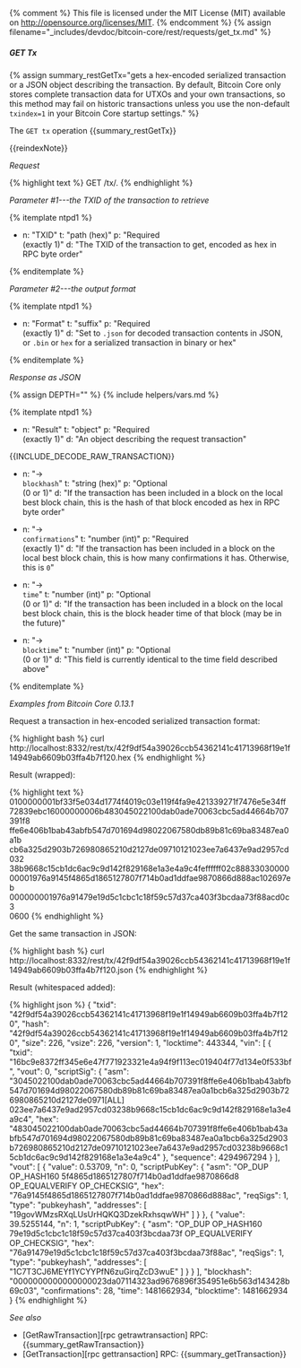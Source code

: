 {% comment %}
This file is licensed under the MIT License (MIT) available on
http://opensource.org/licenses/MIT.
{% endcomment %}
{% assign filename="_includes/devdoc/bitcoin-core/rest/requests/get_tx.md" %}

##### GET Tx

{% assign summary_restGetTx="gets a hex-encoded serialized transaction or a JSON object describing the transaction. By default, Bitcoin Core only stores complete transaction data for UTXOs and your own transactions, so this method may fail on historic transactions unless you use the non-default `txindex=1` in your Bitcoin Core startup settings." %}

The `GET tx` operation {{summary_restGetTx}}

{{reindexNote}}

*Request*

{% highlight text %}
GET /tx/<txid>.<format>
{% endhighlight %}

*Parameter #1---the TXID of the transaction to retrieve*

{% itemplate ntpd1 %}
- n: "TXID"
  t: "path (hex)"
  p: "Required<br>(exactly 1)"
  d: "The TXID of the transaction to get, encoded as hex in RPC byte order"

{% enditemplate %}

*Parameter #2---the output format*

{% itemplate ntpd1 %}
- n: "Format"
  t: "suffix"
  p: "Required<br>(exactly 1)"
  d: "Set to `.json` for decoded transaction contents in JSON, or `.bin` or `hex` for a serialized transaction in binary or hex"

{% enditemplate %}

*Response as JSON*

{% assign DEPTH="" %}
{% include helpers/vars.md %}

{% itemplate ntpd1 %}
- n: "Result"
  t: "object"
  p: "Required<br>(exactly 1)"
  d: "An object describing the request transaction"

{{INCLUDE_DECODE_RAW_TRANSACTION}}
- n: "→<br>`blockhash`"
  t: "string (hex)"
  p: "Optional<br>(0 or 1)"
  d: "If the transaction has been included in a block on the local best block chain, this is the hash of that block encoded as hex in RPC byte order"

- n: "→<br>`confirmations`"
  t: "number (int)"
  p: "Required<br>(exactly 1)"
  d: "If the transaction has been included in a block on the local best block chain, this is how many confirmations it has.  Otherwise, this is `0`"

- n: "→<br>`time`"
  t: "number (int)"
  p: "Optional<br>(0 or 1)"
  d: "If the transaction has been included in a block on the local best block chain, this is the block header time of that block (may be in the future)"

- n: "→<br>`blocktime`"
  t: "number (int)"
  p: "Optional<br>(0 or 1)"
  d: "This field is currently identical to the time field described above"

{% enditemplate %}

*Examples from Bitcoin Core 0.13.1*

Request a transaction in hex-encoded serialized transaction format:

{% highlight bash %}
curl http://localhost:8332/rest/tx/42f9df54a39026ccb54362141c41713968f19e1f14949ab6609b03ffa4b7f120.hex
{% endhighlight %}

Result (wrapped):

{% highlight text %}
0100000001bf33f5e034d1774f4019c03e119f4fa9e421339271f7476e5e34ff\
72839ebc16000000006b483045022100dab0ade70063cbc5ad44664b707391f8\
ffe6e406b1bab43abfb547d701694d98022067580db89b81c69ba83487ea0a1b\
cb6a325d2903b726980865210d2127de09710121023ee7a6437e9ad2957cd032\
38b9668c15cb1dc6ac9c9d142f829168e1a3e4a9c4feffffff02c88833030000\
00001976a9145f4865d1865127807f714b0ad1ddfae9870866d888ac102697eb\
000000001976a91479e19d5c1cbc1c18f59c57d37ca403f3bcdaa73f88acd0c3\
0600
{% endhighlight %}

Get the same transaction in JSON:

{% highlight bash %}
curl http://localhost:8332/rest/tx/42f9df54a39026ccb54362141c41713968f19e1f14949ab6609b03ffa4b7f120.json
{% endhighlight %}

Result (whitespaced added):

{% highlight json %}
{
  "txid": "42f9df54a39026ccb54362141c41713968f19e1f14949ab6609b03ffa4b7f120",
  "hash": "42f9df54a39026ccb54362141c41713968f19e1f14949ab6609b03ffa4b7f120",
  "size": 226,
  "vsize": 226,
  "version": 1,
  "locktime": 443344,
  "vin": [
    {
      "txid": "16bc9e8372ff345e6e47f771923321e4a94f9f113ec019404f77d134e0f533bf",
      "vout": 0,
      "scriptSig": {
        "asm": "3045022100dab0ade70063cbc5ad44664b707391f8ffe6e406b1bab43abfb547d701694d98022067580db89b81c69ba83487ea0a1bcb6a325d2903b726980865210d2127de0971[ALL] 023ee7a6437e9ad2957cd03238b9668c15cb1dc6ac9c9d142f829168e1a3e4a9c4",
        "hex": "483045022100dab0ade70063cbc5ad44664b707391f8ffe6e406b1bab43abfb547d701694d98022067580db89b81c69ba83487ea0a1bcb6a325d2903b726980865210d2127de09710121023ee7a6437e9ad2957cd03238b9668c15cb1dc6ac9c9d142f829168e1a3e4a9c4"
      },
      "sequence": 4294967294
    }
  ],
  "vout": [
    {
      "value": 0.53709,
      "n": 0,
      "scriptPubKey": {
        "asm": "OP_DUP OP_HASH160 5f4865d1865127807f714b0ad1ddfae9870866d8 OP_EQUALVERIFY OP_CHECKSIG",
        "hex": "76a9145f4865d1865127807f714b0ad1ddfae9870866d888ac",
        "reqSigs": 1,
        "type": "pubkeyhash",
        "addresses": [
          "19govWMzsRXqLUsUrHQKQ3DzekRxhsqwWH"
        ]
      }
    },
    {
      "value": 39.5255144,
      "n": 1,
      "scriptPubKey": {
        "asm": "OP_DUP OP_HASH160 79e19d5c1cbc1c18f59c57d37ca403f3bcdaa73f OP_EQUALVERIFY OP_CHECKSIG",
        "hex": "76a91479e19d5c1cbc1c18f59c57d37ca403f3bcdaa73f88ac",
        "reqSigs": 1,
        "type": "pubkeyhash",
        "addresses": [
          "1C7T3CJ6MEYf1YCYYPfN6zuGirqZcD3wuE"
        ]
      }
    }
  ],
  "blockhash": "0000000000000000023da07114323ad9676896f354951e6b563d143428b69c03",
  "confirmations": 28,
  "time": 1481662934,
  "blocktime": 1481662934
}
{% endhighlight %}

*See also*

* [GetRawTransaction][rpc getrawtransaction] RPC: {{summary_getRawTransaction}}
* [GetTransaction][rpc gettransaction] RPC: {{summary_getTransaction}}

